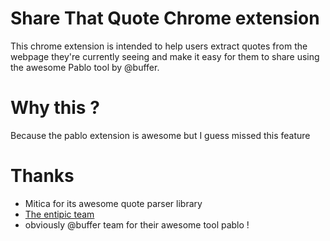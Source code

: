 # Share That Quote Chrome extension

This chrome extension is intended to help users extract quotes from the webpage they're currently seeing and make it easy for them to share using the awesome Pablo tool by @buffer.

# Why this ?

Because the pablo extension is awesome but I guess missed this feature

# Thanks

- Mitica for its awesome quote parser library
- [The entipic team](https://github.com/entipic)
- obviously @buffer team for their awesome tool pablo !
